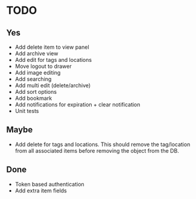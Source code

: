 # TODO

## Yes

- Add delete item to view panel
- Add archive view
- Add edit for tags and locations
- Move logout to drawer
- Add image editing
- Add searching
- Add multi edit (delete/archive)
- Add sort options
- Add bookmark
- Add notifications for expiration + clear notification
- Unit tests

## Maybe

- Add delete for tags and locations. 
This should remove the tag/location from all associated
items before removing the object from the DB.

## Done

- Token based authentication
- Add extra item fields